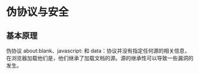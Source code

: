 # 伪协议与安全
## 基本原理
伪协议 about:blank、javascript: 和 data：协议并没有指定任何源的相关信息，在浏览器加载他们是，他们继承了加载文档的源。源的继承性可以导致一些漏洞的发生。 